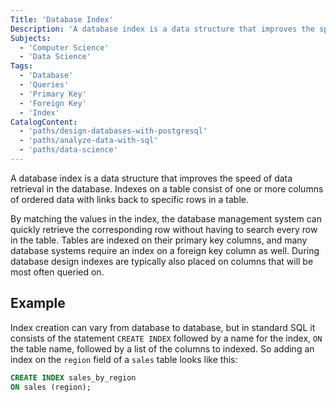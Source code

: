```yaml
---
Title: 'Database Index'
Description: 'A database index is a data structure that improves the speed of data retrieval in the database. Indexes on a table consist of one or more columns of ordered data with links back to specific rows in a table. By matching the values in the index, the database management system can quickly retrieve the corresponding row without having to search every row in the table. Tables are indexed on their primary key columns, and many database systems require an index on a foreign key column as well. During database design indexes are typically also placed on columns that will be most often queried on. Index creation can vary from database to database, but in standard SQL it consists of the statement CREATE INDEX followed by a name for the index, ON the table name, followed by a list of the columns to indexed.'
Subjects:
  - 'Computer Science'
  - 'Data Science'
Tags:
  - 'Database'
  - 'Queries'
  - 'Primary Key'
  - 'Foreign Key'
  - 'Index'
CatalogContent:
  - 'paths/design-databases-with-postgresql'
  - 'paths/analyze-data-with-sql'
  - 'paths/data-science'
---
```


A database index is a data structure that improves the speed of data retrieval in the database.
Indexes on a table consist of one or more columns of ordered data with links back to specific rows in a table.

By matching the values in the index, the database management system can quickly retrieve the corresponding row without having to search every row in the table.
Tables are indexed on their primary key columns, and many database systems require an index on a foreign key column as well.
During database design indexes are typically also placed on columns that will be most often queried on.

## Example

Index creation can vary from database to database, but in standard SQL it consists of the statement `CREATE INDEX` followed by a name for the index,
`ON` the table name, followed by a list of the columns to indexed.
So adding an index on the `region` field of a `sales` table looks like this:

```sql
CREATE INDEX sales_by_region
ON sales (region);
```
